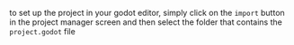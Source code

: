 to set up the project in your godot editor, simply click on the `import` button in the project manager screen and then select the folder that contains the `project.godot` file
